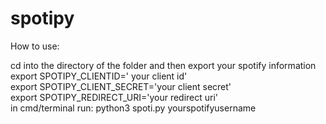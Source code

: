 # spotipy

How to use:

cd into the directory of the folder and then export your spotify information <br>
export SPOTIPY_CLIENTID=' your client id' <br>
export SPOTIPY_CLIENT_SECRET='your client secret' <br>
export SPOTIPY_REDIRECT_URI='your redirect uri' <br>
in cmd/terminal run: python3 spoti.py yourspotifyusername <br>
